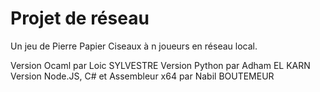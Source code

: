 Projet de réseau
================

Un jeu de Pierre Papier Ciseaux à n joueurs en réseau local.

Version Ocaml par Loic SYLVESTRE
Version Python par Adham EL KARN
Version Node.JS, C# et Assembleur x64 par Nabil BOUTEMEUR
